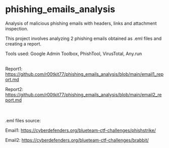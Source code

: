 # phishing_emails_analysis
Analysis of malicious phishing emails with headers, links and attachment inspection.

This project involves analyzing 2 phishing emails obtained as .eml files and creating a report.

Tools used: Google Admin Toolbox, PhishTool, VirusTotal, Any.run
<br><br>

Report1: https://github.com/r00tkit77/phishing_emails_analysis/blob/main/email1_report.md

Report2: https://github.com/r00tkit77/phishing_emails_analysis/blob/main/email2_report.md
<br><br><br>

.eml files source:

Email1: https://cyberdefenders.org/blueteam-ctf-challenges/phishstrike/

Email2: https://cyberdefenders.org/blueteam-ctf-challenges/brabbit/
